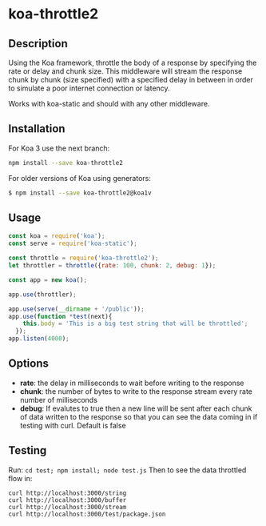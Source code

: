 # koa-throttle2

## Description

Using the Koa framework, throttle the body of a response by specifying the rate or delay and chunk size. This middleware will stream the response chunk by chunk (size specified) with a specified delay in between in order to simulate a poor internet connection or latency.

Works with koa-static and should with any other middleware.


## Installation

For Koa 3 use the next branch:

```bash
npm install --save koa-throttle2 
```

For older versions of Koa using generators:

```bash
$ npm install --save koa-throttle2@koa1v
```


## Usage

```js
const koa = require('koa');
const serve = require('koa-static');

const throttle = require('koa-throttle2');
let throttler = throttle({rate: 100, chunk: 2, debug: 1});

const app = new koa();

app.use(throttler);

app.use(serve(__dirname + '/public'));
app.use(function *test(next){
    this.body = 'This is a big test string that will be throttled';
  });
app.listen(4000);
```

## Options

* **rate**: the delay in milliseconds to wait before writing to the response
* **chunk**: the number of bytes to write to the response stream every rate number of milliseconds
* **debug**: If evalutes to true then a new line will be sent after each chunk of data written to the response so that you can see the data coming in if testing with curl. Default is false

## Testing

Run:
```cd test; npm install; node test.js```
Then to see the data throttled flow in:
```
curl http://localhost:3000/string
curl http://localhost:3000/buffer
curl http://localhost:3000/stream
curl http://localhost:3000/test/package.json
```